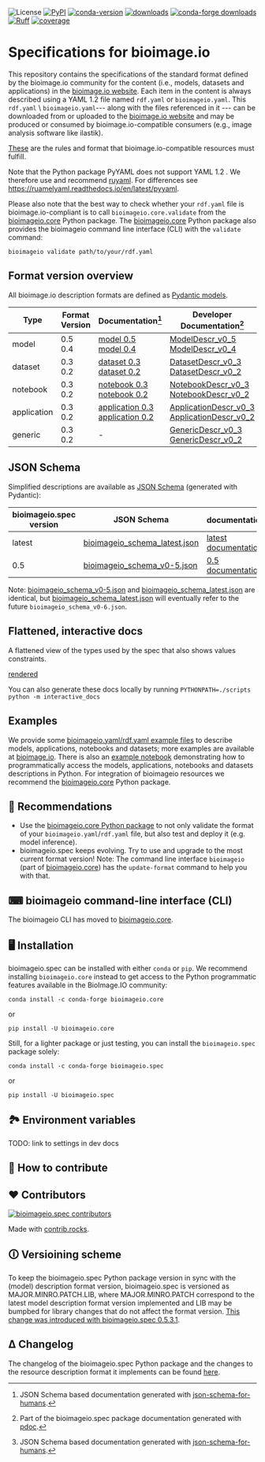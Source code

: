 ![License](https://img.shields.io/github/license/bioimage-io/spec-bioimage-io.svg)
[![PyPI](https://img.shields.io/pypi/v/bioimageio-spec.svg?style=popout)](https://pypi.org/project/bioimageio.spec/)
[![conda-version](https://anaconda.org/conda-forge/bioimageio.spec/badges/version.svg)](https://anaconda.org/conda-forge/bioimageio.spec/)
[![downloads](https://static.pepy.tech/badge/bioimageio.spec)](https://pepy.tech/project/bioimageio.spec)
[![conda-forge downloads](https://img.shields.io/conda/dn/conda-forge/bioimageio.spec.svg?label=conda-forge)](https://anaconda.org/conda-forge/bioimageio.spec/)
[![Ruff](https://img.shields.io/endpoint?url=https://raw.githubusercontent.com/astral-sh/ruff/main/assets/badge/v2.json)](https://github.com/astral-sh/ruff)
[![coverage](https://bioimage-io.github.io/spec-bioimage-io/coverage/coverage-badge.svg)](https://bioimage-io.github.io/spec-bioimage-io/coverage/index.html)

# Specifications for bioimage.io

This repository contains the specifications of the standard format defined by the bioimage.io community for the content (i.e., models, datasets and applications) in the [bioimage.io website](https://bioimage.io).
Each item in the content is always described using a YAML 1.2 file named `rdf.yaml` or `bioimageio.yaml`.
This `rdf.yaml` \ `bioimageio.yaml`--- along with the files referenced in it --- can be downloaded from or uploaded to the [bioimage.io website](https://bioimage.io) and may be produced or consumed by bioimage.io-compatible consumers (e.g., image analysis software like ilastik).

[These](https://github.com/bioimage-io/spec-bioimage-io?tab=readme-ov-file#format-version-overview) are the rules and format that bioimage.io-compatible resources must fulfill.

Note that the Python package PyYAML does not support YAML 1.2 .
We therefore use and recommend [ruyaml](https://ruyaml.readthedocs.io/en/latest/).
For differences see <https://ruamelyaml.readthedocs.io/en/latest/pyyaml>.

Please also note that the best way to check whether your `rdf.yaml` file is bioimage.io-compliant is to call `bioimageio.core.validate` from the [bioimageio.core](https://github.com/bioimage-io/core-bioimage-io-python) Python package.
The [bioimageio.core](https://github.com/bioimage-io/core-bioimage-io-python) Python package also provides the bioimageio command line interface (CLI) with the `validate` command:

```terminal
bioimageio validate path/to/your/rdf.yaml
```

## Format version overview

All bioimage.io description formats are defined as [Pydantic models](https://docs.pydantic.dev/latest/).

| Type | Format Version | Documentation[^1] | Developer Documentation[^2] |
| --- | --- | --- | --- |
| model | 0.5 </br> 0.4 | [model 0.5](https://bioimage-io.github.io/spec-bioimage-io/bioimageio_schema_latest/index.html#oneOf_i2_oneOf_i1) </br> [model 0.4](https://bioimage-io.github.io/spec-bioimage-io/bioimageio_schema_latest/index.html#oneOf_i2_oneOf_i0) | [ModelDescr_v0_5](https://bioimage-io.github.io/spec-bioimage-io/bioimageio/spec/model/v0_5.html#ModelDescr) </br> [ModelDescr_v0_4](https://bioimage-io.github.io/spec-bioimage-io/bioimageio/spec/model/v0_4.html#ModelDescr) |
| dataset | 0.3 </br> 0.2 | [dataset 0.3](https://bioimage-io.github.io/spec-bioimage-io/bioimageio_schema_latest/index.html#oneOf_i1_oneOf_i1) </br> [dataset 0.2](https://bioimage-io.github.io/spec-bioimage-io/bioimageio_schema_latest/index.html#oneOf_i1_oneOf_i0) | [DatasetDescr_v0_3](https://bioimage-io.github.io/spec-bioimage-io/bioimageio/spec/dataset/v0_3.html#DatasetDescr) </br> [DatasetDescr_v0_2](https://bioimage-io.github.io/spec-bioimage-io/bioimageio/spec/dataset/v0_2.html#DatasetDescr) |
| notebook | 0.3 </br> 0.2 | [notebook 0.3](https://bioimage-io.github.io/spec-bioimage-io/bioimageio_schema_latest/index.html#oneOf_i3_oneOf_i1) </br> [notebook 0.2](https://bioimage-io.github.io/spec-bioimage-io/bioimageio_schema_latest/index.html#oneOf_i3_oneOf_i0) | [NotebookDescr_v0_3](https://bioimage-io.github.io/spec-bioimage-io/bioimageio/spec/notebook/v0_3.html#NotebookDescr) </br> [NotebookDescr_v0_2](https://bioimage-io.github.io/spec-bioimage-io/bioimageio/spec/notebook/v0_2.html#NotebookDescr) |
| application | 0.3 </br> 0.2 | [application 0.3](https://bioimage-io.github.io/spec-bioimage-io/bioimageio_schema_latest/index.html#oneOf_i0_oneOf_i1) </br> [application 0.2](https://bioimage-io.github.io/spec-bioimage-io/bioimageio_schema_latest/index.html#oneOf_i0_oneOf_i0) | [ApplicationDescr_v0_3](https://bioimage-io.github.io/spec-bioimage-io/bioimageio/spec/application/v0_3.html#ApplicationDescr) </br> [ApplicationDescr_v0_2](https://bioimage-io.github.io/spec-bioimage-io/bioimageio/spec/application/v0_2.html#ApplicationDescr) |
| generic | 0.3 </br> 0.2 | - | [GenericDescr_v0_3](https://bioimage-io.github.io/spec-bioimage-io/bioimageio/spec/generic/v0_3.html#GenericDescr) </br> [GenericDescr_v0_2](https://bioimage-io.github.io/spec-bioimage-io/bioimageio/spec/generic/v0_2.html#GenericDescr) |

[^1]: JSON Schema based documentation generated with [json-schema-for-humans](https://coveooss.github.io/json-schema-for-humans/).
[^2]: Part of the bioimageio.spec package documentation generated with [pdoc](https://pdoc.dev/).

## JSON Schema

Simplified descriptions are available as [JSON Schema](https://json-schema.org/) (generated with Pydantic):

| bioimageio.spec version | JSON Schema | documentation[^1] |
| --- | --- | --- |
| latest | [bioimageio_schema_latest.json](https://github.com/bioimage-io/spec-bioimage-io/blob/gh-pages/bioimageio_schema_latest.json) | [latest documentation](https://bioimage-io.github.io/spec-bioimage-io/bioimageio_schema_latest/index.html) |
| 0.5 | [bioimageio_schema_v0-5.json](https://github.com/bioimage-io/spec-bioimage-io/blob/gh-pages/bioimageio_schema_v0-5.json) | [0.5 documentation](https://bioimage-io.github.io/spec-bioimage-io/bioimageio_schema_v0-5/index.html) |

Note: [bioimageio_schema_v0-5.json](https://github.com/bioimage-io/spec-bioimage-io/blob/gh-pages/bioimageio_schema_v0-5.json) and  [bioimageio_schema_latest.json](https://github.com/bioimage-io/spec-bioimage-io/blob/gh-pages/bioimageio_schema_latest.json) are identical, but  [bioimageio_schema_latest.json](https://github.com/bioimage-io/spec-bioimage-io/blob/gh-pages/bioimageio_schema_latest.json) will eventually refer to the future `bioimageio_schema_v0-6.json`.

## Flattened, interactive docs

A flattened view of the types used by the spec that also shows values constraints.

[rendered](https://bioimage-io.github.io/spec-bioimage-io/interactive_docs_v0-5.html)

You can also generate these docs locally by running `PYTHONPATH=./scripts python -m interactive_docs`

## Examples

We provide some [bioimageio.yaml/rdf.yaml example files](https://github.com/bioimage-io/spec-bioimage-io/blob/main/example_descriptions/) to describe models, applications, notebooks and datasets; more examples are available at [bioimage.io](https://bioimage.io).
There is also an [example notebook](https://github.com/bioimage-io/spec-bioimage-io/blob/main/example/load_model_and_create_your_own.ipynb) demonstrating how to programmatically access the models, applications, notebooks and datasets descriptions in Python.
For integration of bioimageio resources we recommend the [bioimageio.core](https://github.com/bioimage-io/core-bioimage-io-python) Python package.

## 💁 Recommendations

* Use the [bioimageio.core Python package](https://github.com/bioimage-io/core-bioimage-io-python) to not only validate the format of your `bioimageio.yaml`/`rdf.yaml` file, but also test and deploy it (e.g. model inference).
* bioimageio.spec keeps evolving. Try to use and upgrade to the most current format version!
  Note: The command line interface `bioimageio` (part of [bioimageio.core](https://github.com/bioimage-io/core-bioimage-io-python)) has the `update-format` command to help you with that.

## ⌨ bioimageio command-line interface (CLI)

The bioimageio CLI has moved to [bioimageio.core](https://github.com/bioimage-io/core-bioimage-io-python).

## 🖥 Installation

bioimageio.spec can be installed with either `conda` or `pip`.
We recommend installing `bioimageio.core` instead to get access to the Python programmatic features available in the BioImage.IO community:

```console
conda install -c conda-forge bioimageio.core
```

or

```console
pip install -U bioimageio.core
```

Still, for a lighter package or just testing, you can install the `bioimageio.spec` package solely:

```console
conda install -c conda-forge bioimageio.spec
```

or

```console
pip install -U bioimageio.spec
```

## 🏞 Environment variables

TODO: link to settings in dev docs

## 🤝 How to contribute

## ♥ Contributors

<a href="https://github.com/bioimage-io/spec-bioimage-io/graphs/contributors">
  <img alt="bioimageio.spec contributors" src="https://contrib.rocks/image?repo=bioimage-io/spec-bioimage-io" />
</a>

Made with [contrib.rocks](https://contrib.rocks).

## 🛈 Versioining scheme

To keep the bioimageio.spec Python package version in sync with the (model) description format version, bioimageio.spec is versioned as MAJOR.MINRO.PATCH.LIB, where MAJOR.MINRO.PATCH correspond to the latest model description format version implemented and LIB may be bumpbed for library changes that do not affect the format version.
[This change was introduced with bioimageio.spec 0.5.3.1](changelog.md#bioimageiospec-0531).

## Δ Changelog

The changelog of the bioimageio.spec Python package and the changes to the resource description format it implements can be found [here](https://github.com/bioimage-io/spec-bioimage-io/blob/main/changelog.md).
